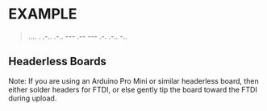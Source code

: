 # EXAMPLE

> .... . .-.. .-.. --- .-- --- .-. .-.. -..

## Headerless Boards

Note: If you are using an Arduino Pro Mini or similar headerless board, then either solder headers for FTDI, or else gently tip the board toward the FTDI during upload.
